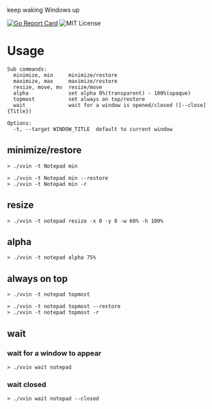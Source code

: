 keep waking Windows up

[![Go Report Card](https://goreportcard.com/badge/github.com/shu-go/vvin)](https://goreportcard.com/report/github.com/shu-go/vvin)
![MIT License](https://img.shields.io/badge/License-MIT-blue)

# Usage

```
Sub commands:
  minimize, min     minimize/restore
  maximize, max     maximize/restore
  resize, move, mv  resize/move
  alpha             set alpha 0%(transparent) - 100%(opaque)
  topmost           set always on top/restore
  wait              wait for a window is opened/closed ([--close] {Title})

Options:
  -t, --target WINDOW_TITLE  default to current window
```

## minimize/restore

```
> ./vvin -t Notepad min

> ./vvin -t Notepad min --restore
> ./vvin -t Notepad min -r
```

## resize

```
> ./vvin -t notepad resize -x 0 -y 0 -w 60% -h 100%
```

## alpha

```
> ./vvin -t notepad alpha 75%
```

## always on top

```
> ./vvin -t notepad topmost

> ./vvin -t notepad topmost --restore
> ./vvin -t notepad topmost -r
```

## wait

### wait for a window to appear

```
> ./vvin wait notepad
```

### wait closed

```
> ./vvin wait notepad --closed
```

